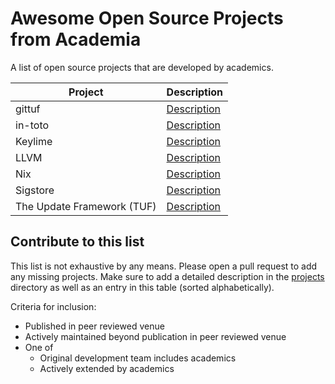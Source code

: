 # Awesome Open Source Projects from Academia

A list of open source projects that are developed by academics.

| Project | Description |
|---------|-------------|
| gittuf | [Description](/projects/gittuf/README.md) |
| in-toto | [Description](/projects/in-toto/README.md) |
| Keylime | [Description](/projects/keylime/README.md) |
| LLVM | [Description](/projects/llvm/README.md) |
| Nix | [Description](/projects/nix/README.md) |
| Sigstore | [Description](/projects/sigstore/README.md) |
| The Update Framework (TUF) | [Description](/projects/the-update-framework/README.md) |

## Contribute to this list

This list is not exhaustive by any means. Please open a pull request to add any
missing projects. Make sure to add a detailed description in the
[projects](/projects) directory as well as an entry in this table (sorted
alphabetically).

Criteria for inclusion:

- Published in peer reviewed venue
- Actively maintained beyond publication in peer reviewed venue
- One of
  - Original development team includes academics
  - Actively extended by academics
